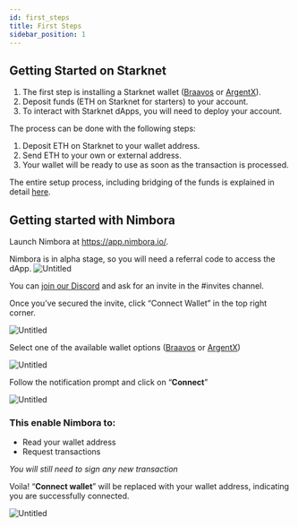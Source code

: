 ```yaml
---
id: first_steps
title: First Steps
sidebar_position: 1
---
```


## Getting Started on Starknet[](https://docs.nimbora.io/docs/concepts/guide/first_steps#getting-started-on-starknet)

1. The first step is installing a Starknet wallet ([Braavos](https://braavos.app/) or [ArgentX](https://argent.xyz/)). 
2. Deposit funds (ETH on Starknet for starters) to your account. 
3. To interact with Starknet dApps, you will need to deploy your account.  

The process can be done with the following steps: 

1. Deposit ETH on Starknet to your wallet address. 
2. Send ETH to your own or external address. 
3. Your wallet will be ready to use as soon as the transaction is processed. 

The entire setup process, including bridging of the funds is explained in detail [here](https://www.starknet.io/en/content/getting-started-using-starknet-setting-up-a-starknet-wallet).

## Getting started with Nimbora

Launch Nimbora at https://app.nimbora.io/. 

Nimbora is in alpha stage, so you will need a referral code to access the dApp.
![Untitled](https://i.ibb.co/J5mnmTv/Screenshot-549.png)

You can [join our Discord](https://www.notion.so/Nimbora-MKT-Dashboard-e5cd8af2cd214955b1067075b3888c28?pvs=21) and ask for an invite in the #invites channel.

Once you’ve secured the invite, click “Connect Wallet” in the top right corner.

![Untitled](https://i.imgur.com/SaXJ9qq.png) 

Select one of the available wallet options ([Braavos](https://braavos.app/) or [ArgentX](https://argent.xyz/)) 

![Untitled](https://i.ibb.co/ftRGfGr/Screenshot-548.png)

Follow the notification prompt and click on “**Connect**” 

![Untitled](https://i.imgur.com/pnBwOEo.png)

### This enable Nimbora to:

- Read your wallet address
- Request transactions

*You will still need to sign any new transaction*

Voila! “**Connect wallet**”  will be replaced with your wallet address, indicating you are successfully connected. 

![Untitled](https://i.imgur.com/31dDkrK.png)
